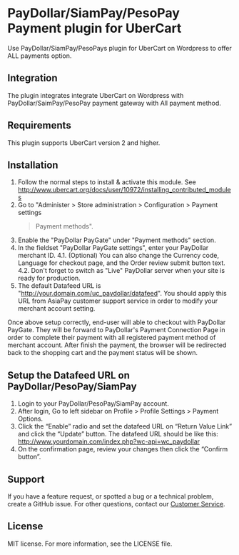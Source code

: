 # PayDollar/SiamPay/PesoPay Payment plugin for UberCart
Use PayDollar/SiamPay/PesoPays plugin for UberCart on Wordpress to offer ALL payments option.

## Integration
The plugin integrates integrate UberCart on Wordpress with PayDollar/SaimPay/PesoPay payment gateway with All payment method.

## Requirements
This plugin supports UberCart version 2 and higher.

## Installation
1. Follow the normal steps to install & activate this module.
   See http://www.ubercart.org/docs/user/10972/installing_contributed_modules
2. Go to "Administer > Store administration > Configuration > Payment settings
   > Payment methods".
3. Enable the "PayDollar PayGate" under "Payment methods" section.
4. In the fieldset "PayDollar PayGate settings", enter your PayDollar merchant
   ID.
  4.1. (Optional) You can also change the Currency code, Language for checkout
       page, and the Order review submit button text.
  4.2. Don't forget to switch as "Live" PayDollar server when your site is
       ready for production.
5. The default Datafeed URL is "http://your.domain.com/uc_paydollar/datafeed".
   You should apply this URL from AsiaPay customer support service in order to
   modify your merchant account setting.

Once above setup correctly, end-user will able to checkout with PayDollar
PayGate. They will be forward to PayDollar's Payment Connection Page in order
to complete their payment with all registered payment method of merchant
account. After finish the payment, the browser will be redirected back to the
shopping cart and the payment status will be shown.

## Setup the Datafeed URL on PayDollar/PesoPay/SiamPay
 1. Login to your PayDollar/PesoPay/SiamPay account.
 2. After login, Go to left sidebar on Profile > Profile Settings > Payment Options.
 3. Click the “Enable” radio and set the datafeed URL on “Return Value Link” and click the “Update” button. The datafeed URL should be like this: http://www.yourdomain.com/index.php?wc-api=wc_paydollar
 4. On the confirmation page, review your changes then click the “Confirm button”.

## Support
If you have a feature request, or spotted a bug or a technical problem, create a GitHub issue. For other questions, contact our [Customer Service](https://www.paydollar.com/en/contactus.html).

## License
MIT license. For more information, see the LICENSE file.
